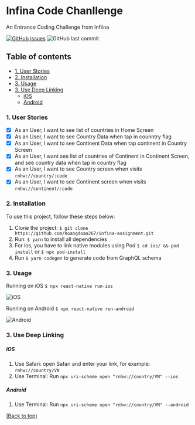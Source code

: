 # Infina Code Chanllenge

An Entrance Coding Challenge from Infiina

[![GitHub issues](https://img.shields.io/github/issues/hoangdoan267/infina-assignment)](https://github.com/hoangdoan267/AspireTest/issues)
![GitHub last commit](https://img.shields.io/github/last-commit/hoangdoan267/infina-assignment)

## Table of contents
  - [1. User Stories](#1-user-stories)
  - [2. Installation](#2-installation)
  - [3. Usage](#3-usage)
  - [3. Use Deep Linking](#3-use-deep-linking)
      - [iOS](#ios)
      - [Android](#android)
### 1. User Stories

- [x] As an User, I want to see list of countries in Home Screen
- [x] As an User, I want to see Country Data when tap in counntry flag
- [x] As an User, I want to see Continent Data when tap continent in Country Screen
- [x] As an User, I want see list of countries of Continent in Continent Screen, and see country data when tap in country flag
- [x] As an User, I want to see Country screen when visits `rnhw://country/:code`
- [x] As an User, I want to see Continent screen when visits `rnhw://continent/:code`

### 2. Installation
To use this project, follow these steps below:

1. Clone the project: `$ git clone https://github.com/hoangdoan267/infina-assignment.git` 
2. Run: `$ yarn` to install all dependencies
3. For ios, you have to link native modules using Pod
`$ cd ios/ && pod install` or `$ npx pod-install`
4. Run `$ yarn codegen` to generate code from GraphQL schema
### 3. Usage

Running on iOS
`$ npx react-native run-ios`

![iOS](https://i.imgur.com/VRjYnQB.png)

Running on Android
`$ npx react-native run-android`

![Android](https://i.imgur.com/dpBAxoN.png[/img)
### 3. Use Deep Linking
##### iOS
1. Use Safari: open Safari and enter your link, for example: `rnhw://country/VN`
2. Use Terminal: Run `npx uri-scheme open "rnhw://country/VN" --ios`

##### Android
1. Use Terminal: Run `npx uri-scheme open "rnhw://country/VN" --android`

[(Back to top)](#table-of-contents)










